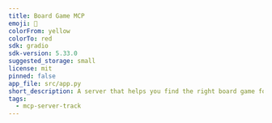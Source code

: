 ```yaml
---
title: Board Game MCP
emoji: 🎲
colorFrom: yellow
colorTo: red
sdk: gradio
sdk-version: 5.33.0
suggested_storage: small
license: mit
pinned: false
app_file: src/app.py
short_description: A server that helps you find the right board game for you using the BoardGameGeek API.
tags:
  - mcp-server-track
---
```

